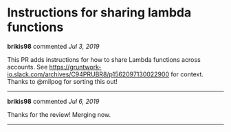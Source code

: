 # Instructions for sharing lambda functions

**brikis98** commented *Jul 3, 2019*

This PR adds instructions for how to share Lambda functions across accounts. See https://gruntwork-io.slack.com/archives/C94PRUBR8/p1562097130022900 for context. Thanks to @milpog for sorting this out!
<br />
***


**brikis98** commented *Jul 6, 2019*

Thanks for the review! Merging now.
***

